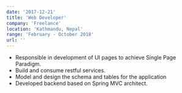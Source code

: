 ```yaml
---
date: '2017-12-21'
title: 'Web Developer'
company: 'Freelance'
location: 'Kathmandu, Nepal'
range: 'February - October 2018'
url: ''
---
```


- Responsible in development of UI pages to achieve Single Page Paradigm.
- Build and consume restful services.
- Model and design the schema and tables for the application
- Developed backend based on Spring MVC architect.
